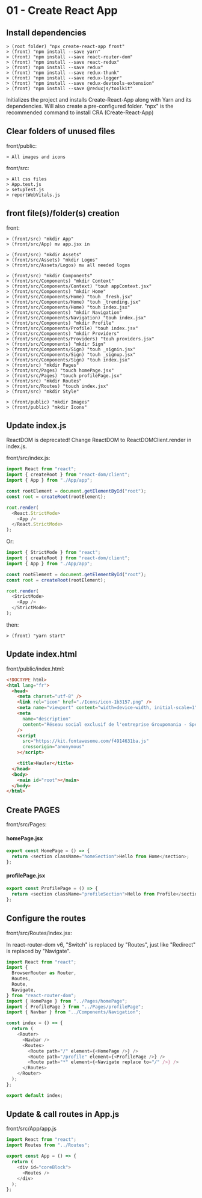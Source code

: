 # 01 - Create React App

## Install dependencies

    > (root folder) "npx create-react-app front"
    > (front) "npm install --save yarn"
    > (front) "npm install --save react-router-dom"
    > (front) "npm install --save react-redux"
    > (front) "npm install --save redux"
    > (front) "npm install --save redux-thunk"
    > (front) "npm install --save redux-logger"
    > (front) "npm install --save redux-devtools-extension"
    > (front) "npm install --save @reduxjs/toolkit"

Initializes the project and installs Create-React-App along with Yarn and its dependencies. Will also create a pre-configured folder.
"npx" is the recommended command to install CRA (Create-React-App)

## Clear folders of unused files

front/public:

    > All images and icons

front/src:

    > All css files
    > App.test.js
    > setupTest.js
    > reportWebVitals.js

## front file(s)/folder(s) creation

front:

    > (front/src) "mkdir App"
    > (front/src/App) mv app.jsx in

    > (front/src) "mkdir Assets"
    > (front/src/Assets) "mkdir Logos"
    > (front/src/Assets/Logos) mv all needed logos

    > (front/src) "mkdir Components"
    > (front/src/Components) "mkdir Context"
    > (front/src/Components/Context) "touh appContext.jsx"
    > (front/src/Components) "mkdir Home"
    > (front/src/Components/Home) "touh _fresh.jsx"
    > (front/src/Components/Home) "touh _trending.jsx"
    > (front/src/Components/Home) "touh index.jsx"
    > (front/src/Components) "mkdir Navigation"
    > (front/src/Components/Navigation) "touh index.jsx"
    > (front/src/Components) "mkdir Profile"
    > (front/src/Components/Profile) "touh index.jsx"
    > (front/src/Components) "mkdir Providers"
    > (front/src/Components/Providers) "touh providers.jsx"
    > (front/src/Components) "mkdir Sign"
    > (front/src/Components/Sign) "touh _signin.jsx"
    > (front/src/Components/Sign) "touh _signup.jsx"
    > (front/src/Components/Sign) "touh index.jsx"
    > (front/src) "mkdir Pages"
    > (front/src/Pages) "touch homePage.jsx"
    > (front/src/Pages) "touch profilePage.jsx"
    > (front/src) "mkdir Routes"
    > (front/src/Routes) "touch index.jsx"
    > (front/src) "mkdir Style"

    > (front/public) "mkdir Images"
    > (front/public) "mkdir Icons"

## Update index.js

ReactDOM is deprecated! Change ReactDOM to ReactDOMClient.render in index.js.

front/src/index.js:

```javascript
import React from "react";
import { createRoot } from "react-dom/client";
import { App } from "./App/app";

const rootElement = document.getElementById("root");
const root = createRoot(rootElement);

root.render(
  <React.StrictMode>
    <App />
  </React.StrictMode>
);
```

Or:

```javascript
import { StrictMode } from "react";
import { createRoot } from "react-dom/client";
import { App } from "./App/app";

const rootElement = document.getElementById("root");
const root = createRoot(rootElement);

root.render(
  <StrictMode>
    <App />
  </StrictMode>
);
```

then:

    > (front) "yarn start"

## Update index.html

front/public/index.html:

```html
<!DOCTYPE html>
<html lang="fr">
  <head>
    <meta charset="utf-8" />
    <link rel="icon" href="./Icons/icon-1b3157.png" />
    <meta name="viewport" content="width=device-width, initial-scale=1" />
    <meta
      name="description"
      content="Réseau social exclusif de l'entreprise Groupomania - Spécialiste dans la grande distribution avec plus de 600 collaborateurs."
    />
    <script
      src="https://kit.fontawesome.com/f4914631ba.js"
      crossorigin="anonymous"
    ></script>

    <title>Hauler</title>
  </head>
  <body>
    <main id="root"></main>
  </body>
</html>
```

## Create PAGES

front/src/Pages:

#### homePage.jsx

```javascript
export const HomePage = () => {
  return <section className="homeSection">Hello from Home</section>;
};
```

#### profilePage.jsx

```javascript
export const ProfilePage = () => {
  return <section className="profileSection">Hello from Profile</section>;
};
```

## Configure the routes

front/src/Routes/index.jsx:

In react-router-dom v6, "Switch" is replaced by "Routes", just like "Redirect" is replaced by "Navigate".

```javascript
import React from "react";
import {
  BrowserRouter as Router,
  Routes,
  Route,
  Navigate,
} from "react-router-dom";
import { HomePage } from "../Pages/homePage";
import { ProfilePage } from "../Pages/profilePage";
import { Navbar } from "../Components/Navigation";

const index = () => {
  return (
    <Router>
      <Navbar />
      <Routes>
        <Route path="/" element={<HomePage />} />
        <Route path="/profile" element={<ProfilePage />} />
        <Route path="*" element={<Navigate replace to="/" />} />
      </Routes>
    </Router>
  );
};

export default index;
```

## Update & call routes in App.js

front/src/App/app.js

```javascript
import React from "react";
import Routes from "../Routes";

export const App = () => {
  return (
    <div id="coreBlock">
      <Routes />
    </div>
  );
};
```
